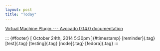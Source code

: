 ```yaml
---
layout: post
title: "Today"
---
```



[Virtual Machine Plugin --- Avocado 0.14.0
documentation](%20https://t.umblr.com/redirect?z=http%3A%2F%2Favocado-framework.readthedocs.org%2Fen%2Flatest%2FVirtualMachinePlugin.html&t=YTVkYWM3NWJlOGVhYWYzOTUwZGY0MWNiNjQ4ZDc4ZGVmZWU1MzcwZCxxQUhzZ2NwYQ%3D%3D&b=t%3Af-JKqRHWTpWK1DKXwqj3Yg&p=https%3A%2F%2Fdummdida.tumblr.com%2Fpost%2F100833866725%2Fvirtual-machine-plugin-avocado-0140&m=1)

::: {#footer}
[ October 24th, 2014 5:30pm ]{#timestamp} [reminder]{.tag} [test]{.tag}
[testing]{.tag} [node]{.tag} [fedora]{.tag}
:::
